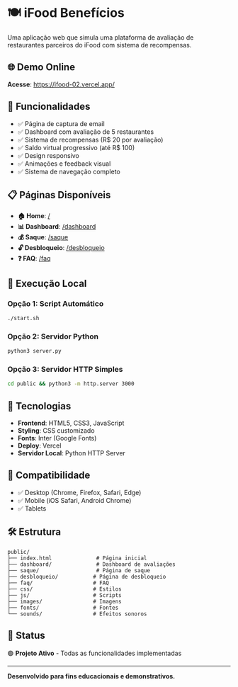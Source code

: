 # 🍽️ iFood Benefícios

Uma aplicação web que simula uma plataforma de avaliação de restaurantes parceiros do iFood com sistema de recompensas.

## 🌐 Demo Online

**Acesse**: https://ifood-02.vercel.app/

## 🎯 Funcionalidades

- ✅ Página de captura de email
- ✅ Dashboard com avaliação de 5 restaurantes
- ✅ Sistema de recompensas (R$ 20 por avaliação)
- ✅ Saldo virtual progressivo (até R$ 100)
- ✅ Design responsivo
- ✅ Animações e feedback visual
- ✅ Sistema de navegação completo

## 📋 Páginas Disponíveis

- **🏠 Home**: [/](https://ifood-02.vercel.app/)
- **📊 Dashboard**: [/dashboard](https://ifood-02.vercel.app/dashboard)
- **💰 Saque**: [/saque](https://ifood-02.vercel.app/saque)
- **🔓 Desbloqueio**: [/desbloqueio](https://ifood-02.vercel.app/desbloqueio)
- **❓ FAQ**: [/faq](https://ifood-02.vercel.app/faq)

## 🚀 Execução Local

### Opção 1: Script Automático
```bash
./start.sh
```

### Opção 2: Servidor Python
```bash
python3 server.py
```

### Opção 3: Servidor HTTP Simples
```bash
cd public && python3 -m http.server 3000
```

## 🔧 Tecnologias

- **Frontend**: HTML5, CSS3, JavaScript
- **Styling**: CSS customizado
- **Fonts**: Inter (Google Fonts)
- **Deploy**: Vercel
- **Servidor Local**: Python HTTP Server

## 📱 Compatibilidade

- ✅ Desktop (Chrome, Firefox, Safari, Edge)
- ✅ Mobile (iOS Safari, Android Chrome)
- ✅ Tablets

## 🛠️ Estrutura

```
public/
├── index.html              # Página inicial
├── dashboard/              # Dashboard de avaliações
├── saque/                  # Página de saque
├── desbloqueio/           # Página de desbloqueio
├── faq/                   # FAQ
├── css/                   # Estilos
├── js/                    # Scripts
├── images/                # Imagens
├── fonts/                 # Fontes
└── sounds/                # Efeitos sonoros
```

## 🚦 Status

🟢 **Projeto Ativo** - Todas as funcionalidades implementadas

---

**Desenvolvido para fins educacionais e demonstrativos.**